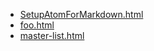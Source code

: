 * [SetupAtomForMarkdown.html](SetupAtomForMarkdown.html)
* [foo.html](foo.html)
* [master-list.html](master-list.html)